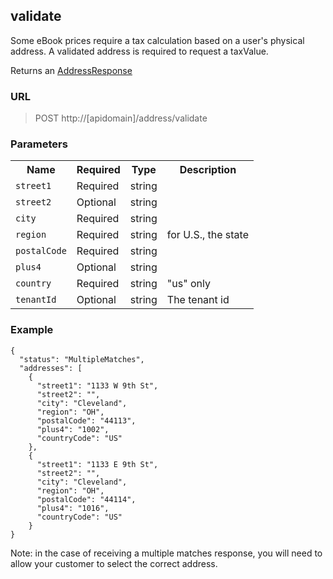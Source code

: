 ## validate

Some eBook prices require a tax calculation based on a user's physical address. A validated address is required to request a taxValue. 

Returns an [AddressResponse](/objects.md#addressresponse)

### URL 
> POST http://[apidomain]/address/validate

### Parameters

<table>
    <tr>
    	<th>Name</th>
		<th>Required</th>
		<th>Type</th>
		<th>Description</th>
	</tr>
    <tr>
		<td><code>street1</code></td>
		<td>Required</td>
		<td>string</td>
		<td></td>
	</tr>
    <tr>
    	<td><code>street2</code></td>
		<td>Optional</td>
		<td>string</td>
		<td></td>
	</tr>
    <tr>
        <td><code>city</code></td>
		<td>Required</td>
		<td>string</td>
		<td></td>
	</tr>
    <tr>
        <td><code>region</code></td>
		<td>Required</td>
		<td>string</td>
		<td>for U.S., the state</td>
	</tr>
    <tr>
        <td><code>postalCode</code></td>
		<td>Required</td>
		<td>string</td>
		<td></td>
	</tr>
    <tr>
        <td><code>plus4</code></td>
    	<td>Optional</td>
		<td>string</td>
		<td></td>
	</tr>
    <tr>
        <td><code>country</code></td>
    	<td>Required</td>
		<td>string</td>
		<td>"us" only</td>
	</tr>
    <tr>
		<td><code>tenantId</code></td>
		<td>Optional</td>
		<td>string</td>
		<td>The tenant id</td>
	</tr>
</table>

### Example
```
{
  "status": "MultipleMatches",
  "addresses": [
    {
      "street1": "1133 W 9th St",
      "street2": "",
      "city": "Cleveland",
      "region": "OH",
      "postalCode": "44113",
      "plus4": "1002",
      "countryCode": "US"
    },
    {
      "street1": "1133 E 9th St",
      "street2": "",
      "city": "Cleveland",
      "region": "OH",
      "postalCode": "44114",
      "plus4": "1016",
      "countryCode": "US"
    }
}
```

Note: in the case of receiving a multiple matches response, you will need to allow your customer to select the correct address. 
